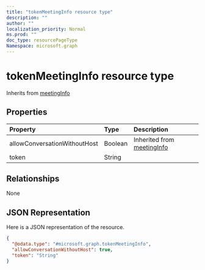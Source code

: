 ```yaml
---
title: "tokenMeetingInfo resource type"
description: ""
author: ""
localization_priority: Normal
ms.prod: ""
doc_type: resourcePageType
Namespace: microsoft.graph
---
```



# tokenMeetingInfo resource type




Inherits from [meetingInfo](../resources/meetingInfo.md)

## Properties
|Property|Type|Description|
|:---|:---|:---|
|allowConversationWithoutHost|Boolean| Inherited from [meetingInfo](../resources/meetingInfo.md)|
|token|String||

## Relationships
None

## JSON Representation
Here is a JSON representation of the resource.
<!-- {
  "blockType": "resource",
  "@odata.type": "microsoft.graph.tokenMeetingInfo"
}
-->
``` json
{
  "@odata.type": "#microsoft.graph.tokenMeetingInfo",
  "allowConversationWithoutHost": true,
  "token": "String"
}
```

